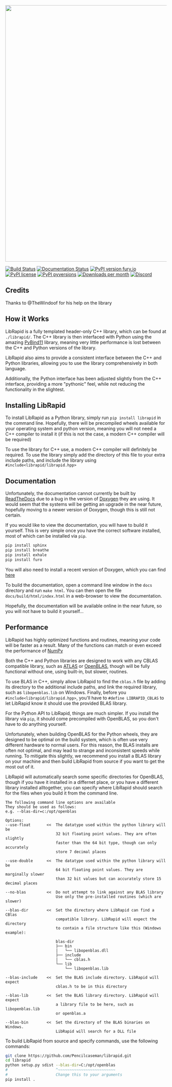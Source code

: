 <p align="center">
<img src="https://github.com/Pencilcaseman/librapid/blob/master/branding/logo_transparent_trimmed.png" width="800">
</p>

[![Build Status](https://github.com/pencilcaseman/librapid/actions/workflows/wheels.yaml/badge.svg)](https://github.com/Pencilcaseman/librapid/actions/workflows/wheels.yaml) [![Documentation Status](https://readthedocs.org/projects/librapid/badge/?version=latest)](https://librapid.readthedocs.io/en/latest/?badge=latest) [![PyPI version fury.io](https://badge.fury.io/py/librapid.svg)](https://pypi.python.org/pypi/librapid/) [![PyPI license](https://img.shields.io/pypi/l/librapid.svg)](https://pypi.python.org/pypi/librapid/) [![PyPI pyversions](https://img.shields.io/pypi/pyversions/librapid.svg)](https://pypi.python.org/pypi/librapid/) [![Downloads per month](https://img.shields.io/pypi/dm/librapid.svg)](https://pypi.python.org/pypi/librapid/) [![Discord](https://img.shields.io/discord/848914274105557043)](https://discord.gg/cGxTFTgCAC)

## Credits

Thanks to @TheWindoof for his help on the library

## How it Works

LibRapid is a fully templated header-only C++ library, which can be found at ```./librapid/```. The C++ library is then interfaced with Python using the amazing [PyBind11](https://github.com/pybind/pybind11) library, meaning very little performance is lost between the C++ and Python versions of the library.

LibRapid also aims to provide a consistent interface between the C++ and Python libraries, allowing you to use the library comprehensively in both language.

Additionally, the Python interface has been adjusted slightly from the C++ interface, providing a more "pythonic" feel, while not reducing the functionality in the slightest.

## Installing LibRapid

To install LibRapid as a Python library, simply run ```pip install librapid``` in the command line. Hopefully, there will be precompiled wheels available for your operating system and python version, meaning you will not need a C++ compiler to install it (if this is not the case, a modern C++ compiler will be required)

To use the library for C++ use, a modern C++ compiler will definitely be required. To use the library simply add the directory of this file to your extra include paths, and include the library using ```#include<librapid/librapid.hpp>```

## Documentation

Unfortunately, the documentation cannot currently be built by [ReadTheDocs](https://readthedocs.org/) due to a bug in the version of [Doxygen](https://www.doxygen.nl/index.html) they are using. It would seem that the systems will be getting an upgrade in the near future, hopefully moving to a newer version of Doxygen, though this is still not certain.

If you would like to view the documentation, you will have to build it yourself. This is very simple once you have the correct software installed, most of which can be installed via ```pip```.

```bash
pip install sphinx
pip install breathe
pip install exhale
pip install furo
```

You will also need to install a recent version of Doxygen, which you can find [here](https://www.doxygen.nl/download.html)

To build the documentation, open a command line window in the ```docs``` directory and run ```make html```. You can then open the file ```docs/build/html/index.html``` in a web-browser to view the documentation.

Hopefully, the documentation will be available online in the near future, so you will not have to build it yourself...

## Performance

LibRapid has highly optimized functions and routines, meaning your code will be faster as a result. Many of the functions can match or even exceed the performance of [NumPy](https://github.com/numpy/numpy)

Both the C++ and Python libraries are designed to work with any CBLAS compatible library, such as [ATLAS](https://github.com/math-atlas/math-atlas) or [OpenBLAS](https://github.com/xianyi/OpenBLAS), though will be fully functional without one, using built-in, but slower, routines.

To use BLAS in C++, simply allow LibRapid to find the ```cblas.h``` file by adding its directory to the additional include paths, and link the required library, such as ```libopenblas.lib``` on Windows. Finally, before you ```#include<librapid/librapid.hpp>```, you'll have to ```#define LIBRAPID_CBLAS``` to let LibRapid know it should use the provided BLAS library.

For the Python API to LibRapid, things are much simpler. If you install the library via ```pip```, it should come precompiled with OpenBLAS, so you don't have to do anything yourself.

Unfortunately, when building OpenBLAS for the Python wheels, they are designed to be optimal on the build system, which is often use very different hardware to normal users. For this reason, the BLAS installs are often not optimal, and may lead to strange and inconsistent speeds while running. To mitigate this slightly, we recommend you install a BLAS library on your machine and then build LibRapid from source if you want to get the most out of it.

LibRapid will automatically search some specific directories for OpenBLAS, though if you have it installed in a differnet place, or you have a different library installed alltogether, you can specify where LibRapid should search for the files when you build it from the command line.

``` None
The following command line options are available
They should be used as follows:
e.g. --blas-dir=c:/opt/openblas

Options:
--use-float       <<  The datatype used within the python library will be
                      32 bit floating point values. They are often slightly
                      faster than the 64 bit type, though can only accurately
                      store 7 decimal places

--use-double      <<  The datatype used within the python library will be
                      64 bit floating point values. They are marginally slower
                      than 32 bit values but can accurately store 15 decimal places

--no-blas         <<  Do not attempt to link against any BLAS library
                      Use only the pre-installed routines (which are slower)

--blas-dir        <<  Set the directory where LibRapid can find a CBlas
                      compatible library. LibRapid will expect the directory
                      to contain a file structure like this (Windows example):

                      blas-dir
                      ├── bin
                      |   └── libopenblas.dll
                      ├── include
                      |   └── cblas.h
                      └── lib
                          └── libopenblas.lib

--blas-include    <<  Set the BLAS include directory. LibRapid will expect
                      cblas.h to be in this directory

--blas-lib        <<  Set the BLAS library directory. LibRapid will expect
                      a library file to be here, such as libopenblas.lib
                      or openblas.a

--blas-bin        <<  Set the directory of the BLAS binaries on Windows.
                      LibRapid will search for a DLL file
```

To build LibRapid from source and specify commands, use the following commands:

``` bash
git clone https://github.com/Pencilcaseman/librapid.git
cd librapid
python setup.py sdist --blas-dir=C:/opt/openblas
#                     ^~~~~~~~~~~~~~~~~~~~~~~~~~
#                     Change this to your arguments
pip install .
```
